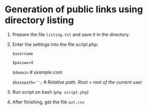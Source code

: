 # Generation of public links using directory listing

1. Prepare the file `listing.txt` and save it in the directory.
2. Enter the settings into the file script.php:

    `$username`
    
    `$password`
    
    `$domain` *# example.com*
    
    `$basepath='';` *# Relative path. Root = root of the current user*
    
3. Run script on bash (`php script.php`)
4. After finishing, get the file `out.csv`
